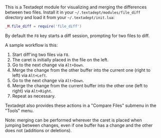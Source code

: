 This is a Textadept module for visualizing and merging the differences between two files. Install it in your `~/.textadept/modules/file_diff` directory and load it from your `~/.textadept/init.lua`:

```LUA
_M.file_diff = require('file_diff')
```
By default the `F8` key starts a diff session, prompting for two files to diff.

A sample workflow is this:

1. Start diff'ing two files via `F8`.
2. The caret is initially placed in the file on the left.
3. Go to the next change via `Alt+Down`.
4. Merge the change from the other buffer into the current one (right to left)
   via `Alt+Left`.
5. Go to the next change via `Alt+Down`.
6. Merge the change from the current buffer into the other one (left to right)
   via `Alt+Right`.
7. Repeat as necessary.

Textadept also provides these actions in a "Compare Files" submenu in the
"Tools" menu.

Note: merging can be performed wherever the caret is placed when jumping between
changes, even if one buffer has a change and the other does not (additions or
deletions).

